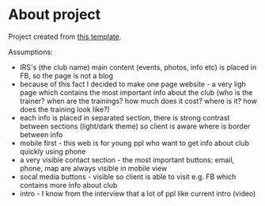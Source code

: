 # About project

Project created from [this template](https://github.com/piotrgondek/react-basics).

Assumptions:
* IRS's (the club name) main content (events, photos, info etc) is placed in FB, so the page is not a blog
* because of this fact I decided to make one page website - a very ligh page which contains the most important info about the club (who is the trainer? when are the trainings? how much does it cost? where is it? how does the training look like?)
* each info is placed in separated section, there is strong contrast between sections (light/dark theme) so client is aware where is border between info
* mobile first - this web is for young ppl who want to get info about club quickly using phone
* a very visible contact section - the most important buttons: email, phone, map are always visible in mobile view
* socal media buttons - visible so client is able to visit e.g. FB which contains more info about club
* intro - I know from the interview that a lot of ppl like current intro (video)
